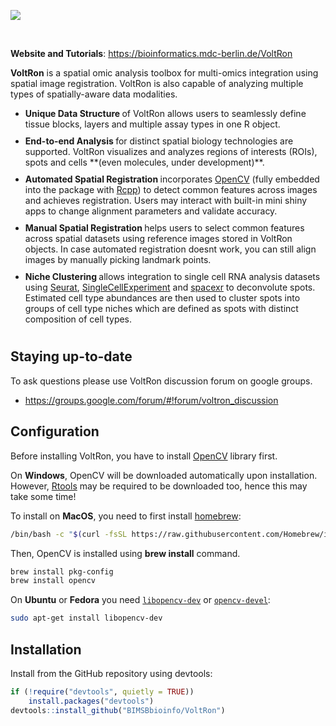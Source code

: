 ![](https://bimsbstatic.mdc-berlin.de/landthaler/VoltRon/Package/images/main_small.png)

<br>

**Website and Tutorials**: <a href="https://bioinformatics.mdc-berlin.de/VoltRon">https://bioinformatics.mdc-berlin.de/VoltRon</a>

**VoltRon**  is a spatial omic analysis toolbox for multi-omics integration using spatial image registration. VoltRon is also capable of analyzing multiple types of spatially-aware data modalities.

   <ul class="maintext2">
     <li style="padding-bottom: 10px">
      <strong> Unique Data Structure </strong> of VoltRon allows users to seamlessly define tissue blocks, layers and multiple assay types in one R object.
     </li>
     <li style="padding-bottom: 10px">
      <strong> End-to-end Analysis </strong> for distinct spatial biology technologies are supported. VoltRon visualizes and analyzes regions of interests (ROIs), spots and cells **(even molecules, under development)**.
     </li>
    <li style="padding-bottom: 10px">
      <strong> Automated Spatial Registration </strong> incorporates <a href="https://opencv.org/">OpenCV</a> (fully embedded into the package with <a href="https://www.rcpp.org/">Rcpp</a>) to detect common features across images and achieves registration. Users may interact with built-in mini shiny apps to change alignment parameters and validate accuracy. 
    </li>
    <li style="padding-bottom: 10px">
      <strong> Manual Spatial Registration </strong> helps users to select common features across spatial datasets using reference images stored in VoltRon objects. In case automated registration doesnt work, you can still align images by manually picking landmark points.
    </li>
    <li style="padding-bottom: 10px">
      <strong> Niche Clustering </strong> allows integration to single cell RNA analysis datasets using <a href="https://satijalab.org/seurat/">Seurat</a>, <a href="https://www.bioconductor.org/packages/release/bioc/vignettes/SingleCellExperiment/inst/doc/intro.html">SingleCellExperiment</a> and <a href="https://github.com/dmcable/spacexr">spacexr</a> to deconvolute spots. Estimated cell type abundances are then used to cluster spots into groups of cell type niches which are defined as spots with distinct composition of cell types.  
    </li>
   </ul>

## Staying up-to-date

To ask questions please use VoltRon discussion forum on google groups.

- https://groups.google.com/forum/#!forum/voltron_discussion

## Configuration

Before installing VoltRon, you have to install [OpenCV](https://opencv.org/) library first. 

On **Windows**, OpenCV will be downloaded automatically upon installation. However, [Rtools](https://cran.r-project.org/bin/windows/Rtools/rtools43/rtools.html) may be required to be downloaded too, hence this may take some time!

To install on **MacOS**, you need to first install [homebrew](https://brew.sh/): 

```sh
/bin/bash -c "$(curl -fsSL https://raw.githubusercontent.com/Homebrew/install/HEAD/install.sh)"
```

Then, OpenCV is installed using **brew install** command.

```sh
brew install pkg-config
brew install opencv
```

On **Ubuntu** or **Fedora** you need [`libopencv-dev`](https://packages.debian.org/testing/libopencv-dev) or [`opencv-devel`](https://src.fedoraproject.org/rpms/opencv):

```sh
sudo apt-get install libopencv-dev
```

## Installation

Install from the GitHub repository using devtools:

``` r
if (!require("devtools", quietly = TRUE))
    install.packages("devtools")
devtools::install_github("BIMSBbioinfo/VoltRon")
```
